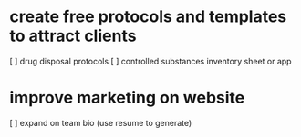 # create free protocols and templates to attract clients
[ ] drug disposal protocols
[ ] controlled substances inventory sheet or app

# improve marketing on website
[ ] expand on team bio (use resume to generate)